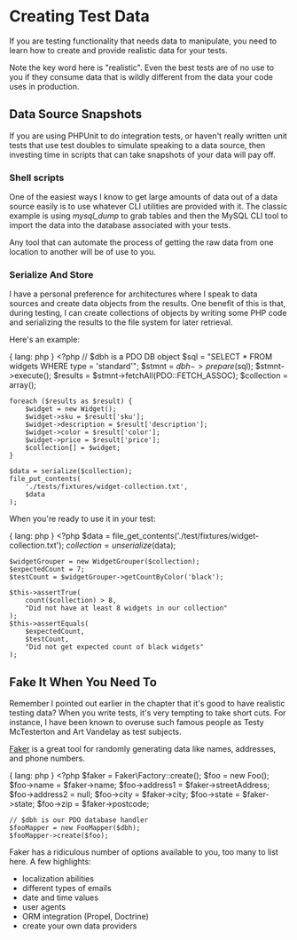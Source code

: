 # Creating Test Data
If you are testing functionality that needs data to manipulate,
you need to learn how to create and provide realistic data for your
tests.

Note the key word here is "realistic". Even the best tests are
of no use to you if they consume data that is wildly different
from the data your code uses in production.

## Data Source Snapshots
If you are using PHPUnit to do integration tests, or
haven't really written unit tests that use test doubles
to simulate speaking to a data source, then investing
time in scripts that can take snapshots of your data
will pay off.

### Shell scripts
One of the easiest ways I know to get large amounts
of data out of a data source easily is to use whatever
CLI utilities are provided with it. The classic
example is using *mysql_dump* to grab tables and
then the MySQL CLI tool to import the data into
the database associated with your tests.

Any tool that can automate the process of
getting the raw data from one location to another
will be of use to you.

### Serialize And Store
I have a personal preference for architectures where I speak to data
sources and create data objects from the results. One benefit of
this is that, during testing, I can create collections of objects
by writing some PHP code and serializing the results to the
file system for later retrieval.

Here's an example:

{ lang: php }
    <?php
    // $dbh is a PDO DB object
    $sql = "SELECT * FROM widgets WHERE type = 'standard'";
    $stmnt = $dbh->prepare($sql);
    $stmnt->execute();
    $results = $stmnt->fetchAll(PDO::FETCH_ASSOC);
    $collection = array();

    foreach ($results as $result) {
        $widget = new Widget();
        $widget->sku = $result['sku'];
        $widget->description = $result['description'];
        $widget->color = $result['color'];
        $widget->price = $result['price'];
        $collection[] = $widget;
    }

    $data = serialize($collection);
    file_put_contents(
        './tests/fixtures/widget-collection.txt',
        $data
    );

When you're ready to use it in your test:

{ lang: php }
    <?php
    $data = file_get_contents('./test/fixtures/widget-collection.txt');
    $collection = unserialize($data);

    $widgetGrouper = new WidgetGrouper($collection);
    $expectedCount = 7;
    $testCount = $widgetGrouper->getCountByColor('black');

    $this->assertTrue(
        count($collection) > 8,
        "Did not have at least 8 widgets in our collection"
    );
    $this->assertEquals(
        $expectedCount,
        $testCount,
        "Did not get expected count of black widgets"
    );

## Fake It When You Need To 

Remember I pointed out earlier in the chapter that it's good
to have realistic testing data? When you write tests, it's very
tempting to take short cuts. For instance, I have been
known to overuse such famous people as Testy McTesterton and
Art Vandelay as test subjects.

[Faker](https://github.com/fzaninotto/Faker) is a great tool for randomly
generating data like names, addresses, and phone numbers.

{ lang: php }
    <?php
    $faker = Faker\Factory::create();
    $foo = new Foo();
    $foo->name = $faker->name;
    $foo->address1 = $faker->streetAddress;
    $foo->address2 = null;
    $foo->city = $faker->city;
    $foo->state = $faker->state;
    $foo->zip = $faker->postcode;

    // $dbh is our PDO database handler
    $fooMapper = new FooMapper($dbh);
    $fooMapper->create($foo);

Faker has a ridiculous number of options available to you, too many to
list here. A few highlights:

* localization abilities
* different types of emails
* date and time values
* user agents
* ORM integration (Propel, Doctrine)
* create your own data providers

